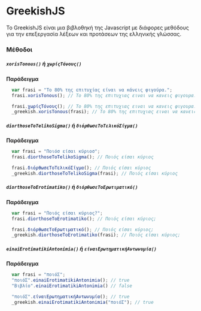 # GreekishJS

To GreekishJS είναι μια βιβλοθηκή της Javascript με διάφορες μεθόδους για την επεξεργασία λέξεων και προτάσεων της ελληνικής γλώσσας.

### Μέθοδοι

##### `xorisTonous()` ή  `χωρίςΤόνους()`


**Παράδειγμα**
```js
  var frasi = "Το 80% της επιτυχίας είναι να κάνεις φιγούρα.";
  frasi.xorisTonous(); // Το 80% της επιτυχιας ειναι να κανεις φιγουρα.

  frasi.χωρίςΤόνους(); // Το 80% της επιτυχιας ειναι να κανεις φιγουρα.
  _greekish.xorisTonous(frasi); // Το 80% της επιτυχιας ειναι να κανεις φιγουρα.

```

##### `diorthoseToTelikoSigma()` ή  `διόρθωσεΤοΤελικόΣίγμα()`


**Παράδειγμα**
```js
  var frasi = "Ποιόσ είσαι κύριοσ";
  frasi.diorthoseToTelikoSigma(); // Ποιός είσαι κύριος

  frasi.διόρθωσεΤοΤελικόΣίγμα(); // Ποιός είσαι κύριος
  _greekish.diorthoseToTelikoSigma(frasi); // Ποιός είσαι κύριος

```

##### `diorthoseToErotimatiko()` ή  `διόρθωσεΤοΕρωτιματικό()`


**Παράδειγμα**
```js
  var frasi = "Ποιός είσαι κύριος?";
  frasi.diorthoseToErotimatiko(); // Ποιός είσαι κύριος;

  frasi.διόρθωσεΤοΕρωτιματικό(); // Ποιός είσαι κύριος;
  _greekish.diorthoseToErotimatiko(frasi); // Ποιός είσαι κύριος;

```

##### `einaiErotimatikiAntonimia()` ή  `είναιΕρωτηματικήΑντωνυμία()`


**Παράδειγμα**
```js
  var frasi = "ποιόΣ";
  "ποιόΣ".einaiErotimatikiAntonimia(); // true
  "Βιβλίο".einaiErotimatikiAntonimia() // false

  "ποιόΣ".είναιΕρωτηματικήΑντωνυμία(); // true
  _greekish.einaiErotimatikiAntonimia("ποιόΣ"); // true

```
